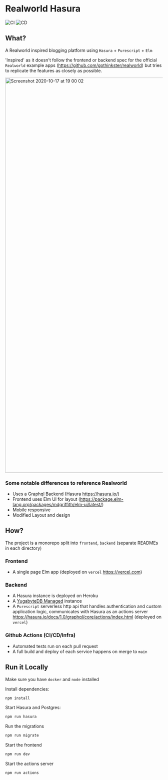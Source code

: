 # Realworld Hasura

![CI](https://github.com/andrewMacmurray/realworld-hasura/workflows/CI/badge.svg) ![CD](https://github.com/andrewMacmurray/realworld-hasura/workflows/CD/badge.svg)

## What?

A Realworld inspired blogging platform using `Hasura` + `Purescript` + `Elm`

'Inspired' as it doesn't follow the frontend or backend spec for the official `Realworld` example apps (https://github.com/gothinkster/realworld) but tries to replicate the features as closely as possible.

<img width="1265" alt="Screenshot 2020-10-17 at 19 00 02" src="https://user-images.githubusercontent.com/14013616/96349987-0092ba00-10ab-11eb-8355-c50ddd28e94c.png">

### Some notable differences to reference Realworld

- Uses a Graphql Backend (Hasura https://hasura.io/)
- Frontend uses Elm UI for layout (https://package.elm-lang.org/packages/mdgriffith/elm-ui/latest/)
- Mobile responsive
- Modified Layout and design

## How?

The project is a monorepo split into `frontend`, `backend` (separate READMEs in each directory)

### Frontend

- A single page Elm app (deployed on `vercel` https://vercel.com)

### Backend

- A Hasura instance is deployed on Heroku
- A [YugabyteDB Managed](https://www.yugabyte.com/managed/) instance
- A `Purescript` serverless http api that handles authentication and custom application logic, communicates with Hasura as an actions server https://hasura.io/docs/1.0/graphql/core/actions/index.html (deployed on `vercel`)

### Github Actions (CI/CD/Infra)

- Automated tests run on each pull request
- A full build and deploy of each service happens on merge to `main`

## Run it Locally

Make sure you have `docker` and `node` installed

Install dependencies:

```sh
npm install
```

Start Hasura and Postgres:

```sh
npm run hasura
```

Run the migrations

```sh
npm run migrate
```

Start the frontend

```sh
npm run dev
```

Start the actions server

```sh
npm run actions
```
